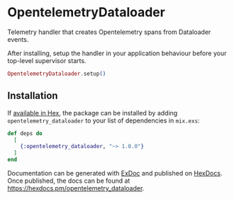 # OpentelemetryDataloader

Telemetry handler that creates Opentelemetry spans from Dataloader events.

After installing, setup the handler in your application behaviour before your
top-level supervisor starts.

```elixir
OpentelemetryDataloader.setup()
```

## Installation

If [available in Hex](https://hex.pm/docs/publish), the package can be installed
by adding `opentelemetry_dataloader` to your list of dependencies in `mix.exs`:

```elixir
def deps do
  [
    {:opentelemetry_dataloader, "~> 1.0.0"}
  ]
end
```

Documentation can be generated with [ExDoc](https://github.com/elixir-lang/ex_doc)
and published on [HexDocs](https://hexdocs.pm). Once published, the docs can
be found at <https://hexdocs.pm/opentelemetry_dataloader>.

